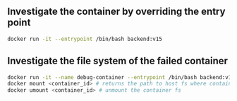 ## Investigate the container by overriding the entry point

```bash
docker run -it --entrypoint /bin/bash backend:v15
```

## Investigate the file system of the failed container

```bash
docker run -it --name debug-container --entrypoint /bin/bash backend:v15
docker mount <container_id> # returns the path to host fs where container fs is mounted
docker umount <container_id> # unmount the container fs
```
